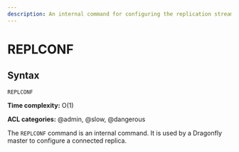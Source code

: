 ```yaml
---
description: An internal command for configuring the replication stream
---
```


# REPLCONF

## Syntax

    REPLCONF 

**Time complexity:** O(1)

**ACL categories:** @admin, @slow, @dangerous

The `REPLCONF` command is an internal command.
It is used by a Dragonfly master to configure a connected replica.
